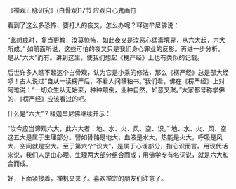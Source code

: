 《禅观正脉研究》(白骨观)17节 应观自心鬼画符

看到了这么多恐怖、要打人的夜叉，怎么办呢？释迦牟尼佛说：

“此想成时，复当更教，汝莫惊怖，如此夜叉是汝恶心猛毒境界，从六大起，六大所成。”
如前面所说，这些可怕的夜叉只是我们身心罪业的反影。再进一步分析，是从“六大”而有。讲到这里，使我们想起《楞严经》上也有类似的记载。

后世许多人瞧不起这个白骨观，认为它是小乘的修法，那么《楞严经》总是部大经啰！古人说过“自从一读楞严后，不看人间糟粕书。”我们看，佛在《楞严经》上对阿难说：“一切众生从无始来，种种颠倒，业种自然，如恶叉聚。”大家都号称学佛的，《楞严经》应该看过的吧。

什么是“六大”？释迦牟尼佛继续开示：

“汝今应当谛观六大，此六大者：地、水、火、风、空、识。”
地、水、火、风、空这五大是属于生理部分。譬如骨骼是地大，血液是水大，热能是火大，呼吸是风大，空间就是空大。至于第六个“识大”，是属于心理部分，指心识而言。用现代话来说，我们人是由心理、生理两大部分组合而成；用佛学专有名词说，就是六大和合而成。

好，下面紧接着，禅机又来了。喜欢禅宗的朋友们注意了。


